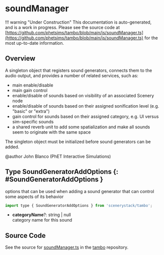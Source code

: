 # soundManager

!!! warning "Under Construction"
    This documentation is auto-generated, and is a work in progress. Please see the source code at
    [https://github.com/phetsims/tambo/blob/main/js/soundManager.ts](https://github.com/phetsims/tambo/blob/main/js/soundManager.ts) for the most up-to-date information.

## Overview

A singleton object that registers sound generators, connects them to the audio output, and provides a number of
related services, such as:
 - main enable/disable
 - main gain control
 - enable/disable of sounds based on visibility of an associated Scenery node
 - enable/disable of sounds based on their assigned sonification level (e.g. "basic" or "extra")
 - gain control for sounds based on their assigned category, e.g. UI versus sim-specific sounds
 - a shared reverb unit to add some spatialization and make all sounds seem to originate with the same space

 The singleton object must be initialized before sound generators can be added.

 @author John Blanco (PhET Interactive Simulations)

## Type SoundGeneratorAddOptions {: #SoundGeneratorAddOptions }


options that can be used when adding a sound generator that can control some aspects of its behavior

```js
import type { SoundGeneratorAddOptions } from 'scenerystack/tambo';
```


- **categoryName**?: <span style="color: hsla(calc(var(--md-hue) + 180deg),80%,40%,1);">string</span> | <span style="color: hsla(calc(var(--md-hue) + 180deg),80%,40%,1);">null</span>
<br>  category name for this sound




## Source Code

See the source for [soundManager.ts](https://github.com/phetsims/tambo/blob/main/js/soundManager.ts) in the [tambo](https://github.com/phetsims/tambo) repository.
